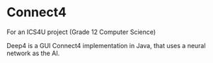 # Connect4
For an ICS4U project (Grade 12 Computer Science)

Deep4 is a GUI Connect4 implementation in Java, that uses a neural network as the AI.
